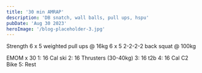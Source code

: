 ```yaml
---
title: '30 min AMRAP'
description: 'DB snatch, wall balls, pull ups, hspu'
pubDate: 'Aug 30 2023'
heroImage: '/blog-placeholder-3.jpg'
---
```

Strength 
6 x 5 weighted pull ups @ 16kg
6 x 5 2-2-2-2 back squat @ 100kg

EMOM x 30 
1: 16 Cal ski
2: 16 Thrusters (30-40kg) 
3: 16 t2b 
4: 16 Cal C2 Bike 
5: Rest
